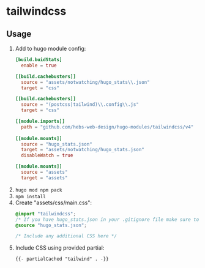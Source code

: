 # tailwindcss

## Usage

1. Add to hugo module config:
   ```toml
   [build.buidStats]
     enable = true
   
   [[build.cachebusters]]
     source = "assets/notwatching/hugo_stats\\.json"
     target = "css"
   
   [[build.cachebusters]]
     source = "(postcss|tailwind)\\.config\\.js"
     target = "css"

   [[module.imports]]
     path = "github.com/hebs-web-design/hugo-modules/tailwindcss/v4"
  
   [[module.mounts]]
     source = "hugo_stats.json"
     target = "assets/notwatching/hugo_stats.json"
     disableWatch = true
   
   [[module.mounts]]
     source = "assets"
     target = "assets"
   ```
2. `hugo mod npm pack`
3. `npm install`
4. Create "assets/css/main.css":
    ```css
    @import "tailwindcss";
    /* If you have hugo_stats.json in your .gitignore file make sure to add it here */
    @source "hugo_stats.json";

    /* Include any additional CSS here */
    ```
5. Include CSS using provided partial:
    ```hugo
    {{- partialCached "tailwind" . -}}
    ```
